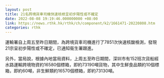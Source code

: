 ```yaml
---
layout: post
title: 21名跨境貨車司機快速核檢呈初步陽性或不確定
date: 2022-08-08 19:19:46.000000000 +08:00
link: https://news.rthk.hk/rthk/ch/component/k2/1661471-20220808.htm
categories: rthk
---
```


運輸署自上周五至昨日期間，為跨境貨車司機進行了7851次快速核酸檢測，發現21宗呈初步陽性或不確定，已通知衞生署跟進。

另外，當局說，根據內地當局資料，上周五至昨日期間，深圳市有152班次貨船經水路運輸跨境物資約16580個標箱，即約73190噸貨物，其中生鮮食品類約10個標箱，即約60噸，非生鮮類約16570個標箱，即約73130噸。
